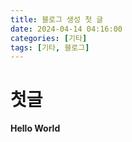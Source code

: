 ```yaml
---
title: 블로그 생성 첫 글
date: 2024-04-14 04:16:00
categories: [기타]
tags: [기타, 블로그]  
---
```


# 첫글

**Hello World** 
